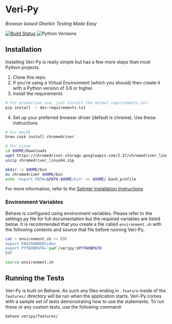 # Veri-Py

*Browser based Gherkin Testing Made Easy*

[![Build Status](https://travis-ci.com/Codebiosys/veri-py.svg?token=sqxCEuNQWHfr2F3qwRmC&branch=master)](https://travis-ci.com/Codebiosys/veri-py)
![Python Versions](https://img.shields.io/badge/Python-3.6-blue.svg)

## Installation

Installing Veri-Py is really simple but has a few more steps than most Python projects.

1. Clone this repo.
2. If you're using a Virtual Environment (which you should) then create it with a Python version of 3.6 or higher.
3. Install the requirements

```bash
# For production use, just install the normal requirements.txt.
pip install -r dev-requirements.txt
```

4. Set up your preferred browser driver (default is chrome). Use these instructions

```bash
# For macOS
brew cask install chromedriver

# For Linux
cd $HOME/Downloads
wget https://chromedriver.storage.googleapis.com/2.37/chromedriver_linux64.zip
unzip chromedriver_linux64.zip

mkdir -p $HOME/bin
mv chromedriver $HOME/bin
echo "export PATH=$PATH:$HOME/bin" >> $HOME/.bash_profile
```

For more information, refer to the [Splinter Installation Instructions](https://splinter.readthedocs.io/en/latest/drivers/chrome.html#setting-up-chrome-webdriver)


### Environment Variables

Behave is configured using environment variables. Please refer to the settings.py file for full documentation but the required variables are listed below. It is recommended that you create a file called `environment.sh` with the following contents and source that file before running Veri-Py.

```bash
cat > environment.sh << EOF
export ENVIRONMENT=dev
export PYTHONPATH=`pwd`/veripy:$PYTHONPATH
EOF

source environment.sh
```


## Running the Tests

Veri-Py is built on Behave. As such any files ending in `.feature` inside of the `features/` directory will be run when the application starts. Veri-Py comes with a sample set of tests demonstrating how to use the statements. To run these or any custom tests, use the following command:

```bash
behave veripy/features/
```
